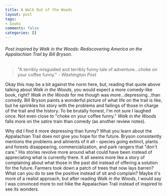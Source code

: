 ```yaml
---
title: A Walk Out of the Woods
layout: post
tags:
- books
comments: false
categories: []
---
```

###### Post inspired by *Walk in the Woods: Rediscovering America on the Appalachian Trail* by Bill Bryson.

> "A terribly misguided and terribly funny tale of adventure...choke on your coffee funny." - *Washington Post*

Okay this may be a bit against the norm here, but, reading that quote above talking about *Walk in the Woods*, you would expect a more comedy-like book, right? *Walk in the Woods* for me though was more...depressing...than comedy. Bill Bryson paints a wonderful picture of what life on the trail is like, but he sprinkles his story with the problems and failings of those in charge of the trail and the history. To be brutally honest, I'm not sure I laughed once. Not even close to "choke on your coffee funny." *Walk in the Woods* falls more on the satire train than comedy (as another review notes).

Why did I find it more depressing than funny? What you learn about the Appalachian Trail does not give you hope for the future. Bryson consistently mentions the problems and ailments of it all - species going extinct, plants and forests disappearing, commercialization, and park rangers that "don't care." His stories revolve more around what could have been instead of appreciating what is currently there. It all seems more like a story of complaining about what those in the past did instead of offering a solution for the future. Farmers took down a patch of trees that now lays barren? What can you do to see the positive instead of sit and complain? Maybe it's more of a realist approach, but after reading *Walk in the Woods*, I would say I was convinced more to not hike the Appalachian Trail instead of inspired to see its wonders. 
